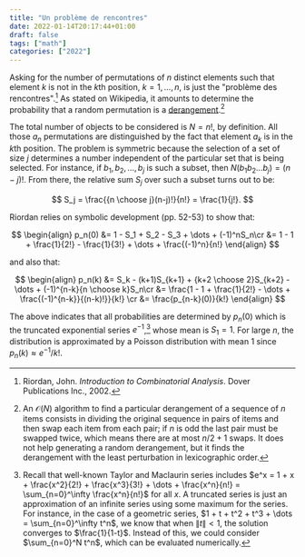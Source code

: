 ```yaml
---
title: "Un problème de rencontres"
date: 2022-01-14T20:17:44+01:00
draft: false
tags: ["math"]
categories: ["2022"]
---
```


Asking for the number of permutations of $n$ distinct elements such that element $k$ is not in the $k$th position, $k=1, \dots, n$, is just the "problème des rencontres".[^1] As stated on Wikipedia, it amounts to determine the probability that a random permutation is a [derangement](https://en.wikipedia.org/wiki/Derangement).[^2]

The total number of objects to be considered is $N=n!$, by definition. All those $a_n$ permutations are distinguished by the fact that element $a_k$ is in the $k$th position. The problem is symmetric because the selection of a set of size $j$ determines a number independent of the particular set that is being selected. For instance, if $b_1, b_2, \dots, b_j$ is such a subset, then $N(b_1b_2\dots b_j) = (n-j)!$. From there, the relative sum $S_j$ over such a subset turns out to be:

$$ S_j = \frac{{n \choose j}(n-j)!}{n!} = \frac{1}{j!}. $$

Riordan relies on symbolic development (pp. 52-53) to show that:

$$
\begin{align}
p_n(0) &= 1 - S_1 + S_2 - S_3 + \dots + (-1)^nS_n\cr
       &= 1 - 1 + \frac{1}{2!} - \frac{1}{3!} + \dots + \frac{(-1)^n}{n!}
\end{align}
$$

and also that:

$$
\begin{align}
p_n(k) &= S_k - (k+1)S_{k+1} + {k+2 \choose 2}S_{k+2} - \dots + (-1)^{n-k}{n \choose k}S_n\cr
       &= \frac{1 - 1 + \frac{1}{2!} - \dots + \frac{(-1)^{n-k}}{(n-k)!}}{k!} \cr
       &= \frac{p_{n-k}(0)}{k!}
\end{align}
$$

The above indicates that all probabilities are determined by $p_n(0)$ which is the truncated exponential series $e^{-1}$,[^3] whose mean is $S_1=1$. For large $n$, the distribution is approximated by a Poisson distribution with mean 1 since $p_n(k) \approx e^{-1}/k!$.

[^1]: Riordan, John. _Introduction to Combinatorial Analysis_. Dover Publications Inc., 2002.
[^2]: An $\mathcal{O}(N)$ algorithm to find a particular derangement of a sequence of $n$ items consists in dividing the original sequence in pairs of items and then swap each item from each pair; if $n$ is odd the last pair must be swapped twice, which means there are at most $n/2+1$ swaps. It does not help generating a random derangement, but it finds the derangement with the least perturbation in lexicographic order.
[^3]: Recall that well-known Taylor and Maclaurin series includes $e^x = 1 + x + \frac{x^2}{2!} + \frac{x^3}{3!} + \dots + \frac{x^n}{n!} = \sum_{n=0}^\infty \frac{x^n}{n!}$ for all $x$. A truncated series is just an approximation of an infinite series using some maximum for the series. For instance, in the case of a geometric series, $1 + t + t^2 + t^3 + \dots = \sum_{n=0}^\infty t^n$, we know that when $\|t\|<1$, the solution converges to $\frac{1}{1-t}$. Instead of this, we could consider $\sum_{n=0}^N t^n$, which can be evaluated numerically.
